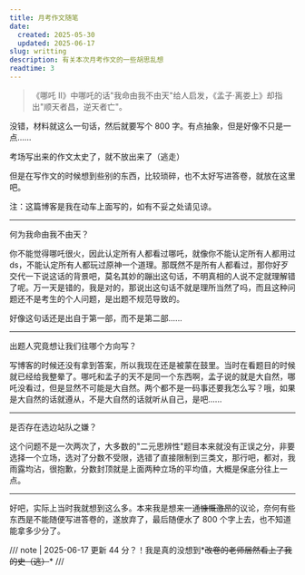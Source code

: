 ```yaml
---
title: 月考作文随笔
date:
  created: 2025-05-30
  updated: 2025-06-17
slug: writting
description: 有关本次月考作文的一些胡思乱想
readtime: 3
---
```


> 《哪吒 II》中哪吒的话"我命由我不由天"给人启发，《孟子·离娄上》却指出"顺天者昌，逆天者亡"。

<!-- more -->

没错，材料就这么一句话，然后就要写个 800 字。有点抽象，但是好像不只是一点......

考场写出来的作文太史了，就不放出来了（逃走）

但是在写作文的时候想到些别的东西，比较琐碎，也不太好写进答卷，就放在这里吧。

注：这篇博客是我在动车上面写的，如有不妥之处请见谅。

---

何为我命由我不由天？

你不能觉得哪吒很火，因此认定所有人都看过哪吒，就像你不能认定所有人都用过 ds，不能认定所有人都玩过原神一个道理。那既然不是所有人都看过，那你好歹交代一下说这话的背景吧，莫名其妙的蹦出这句话，不明真相的人说不定就理解错了呢。万一天是错的，我是对的，那说出这句话不就是理所当然了吗，而且这种问题还不是考生的个人问题，是出题不规范导致的。

好像这句话还是出自于第一部，而不是第二部......

---

出题人究竟想让我们往哪个方向写？

写博客的时候还没有拿到答案，所以我现在还是被蒙在鼓里。当时在看题目的时候就已经给我整晕了。哪吒和孟子的天不是同一个东西啊，孟子说的就是大自然，哪吒没看过，但是显然不可能是大自然。两个都不是一码事还要我怎么写？哦，如果是大自然的话就遵从，不是大自然的话就听从自己，是吧......

---

是否存在选边站队之嫌？

这个问题不是一次两次了，大多数的"二元思辨性"题目本来就没有正误之分，非要选择一个立场，选对了分数不受限，选错了直接限制到三类文，那行吧，都对，我雨露均沾，很抱歉，分数封顶就是上面两种立场的平均值，大概是保底分往上一点。

---

好吧，实际上当时我就想到这么多。本来我是想来一通~~慷慨激昂~~的议论，奈何有些东西是不能随便写进答卷的，遂放弃了，最后随便水了 800 个字上去，也不知道能拿多少分了。

/// note | 2025-06-17 更新
44 分？！我是真的没想到*~~改卷的老师居然看上了我的史（逃）~~*
///
